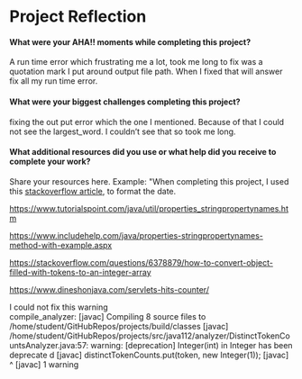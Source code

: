 # Project Reflection

#### What were your AHA!! moments while completing this project?

A run time error which frustrating me a lot, took me long to fix was a quotation mark I put around output file path.
When I fixed that will answer fix all my run time error.  

#### What were your biggest challenges completing this project?

fixing the out put error which the one I mentioned. Because of that I could not see the largest_word. I couldn’t see that so took me long.

#### What additional resources did you use or what help did you receive to complete your work?

Share your resources here. Example: "When completing this project, I used this [stackoverflow article](https://stackoverflow.com/questions/28177370/how-to-format-localdate-to-string), to format the date.   

https://www.tutorialspoint.com/java/util/properties_stringpropertynames.htm

https://www.includehelp.com/java/properties-stringpropertynames-method-with-example.aspx

https://stackoverflow.com/questions/6378879/how-to-convert-object-filled-with-tokens-to-an-integer-array

https://www.dineshonjava.com/servlets-hits-counter/

I could not fix this warning 			
		compile_analyzer:
		[javac] Compiling 8 source files to /home/student/GitHubRepos/projects/build/classes
		[javac] /home/student/GitHubRepos/projects/src/java112/analyzer/DistinctTokenCountsAnalyzer.java:57: warning: [deprecation] Integer(int) in Integer has been deprecate
		d
		[javac]             distinctTokenCounts.put(token, new Integer(1));
		[javac]                                            ^
		[javac] 1 warning

